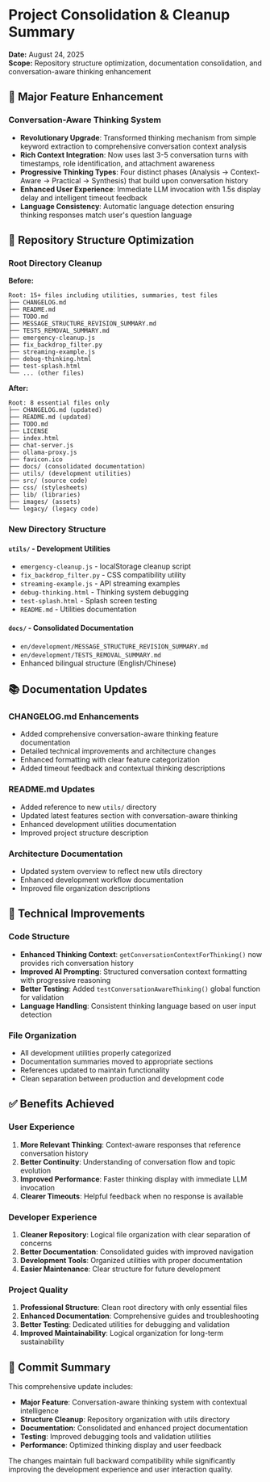 # Project Consolidation & Cleanup Summary

**Date:** August 24, 2025  
**Scope:** Repository structure optimization, documentation consolidation, and conversation-aware thinking enhancement

## 🧠 Major Feature Enhancement

### Conversation-Aware Thinking System
- **Revolutionary Upgrade**: Transformed thinking mechanism from simple keyword extraction to comprehensive conversation context analysis
- **Rich Context Integration**: Now uses last 3-5 conversation turns with timestamps, role identification, and attachment awareness
- **Progressive Thinking Types**: Four distinct phases (Analysis → Context-Aware → Practical → Synthesis) that build upon conversation history
- **Enhanced User Experience**: Immediate LLM invocation with 1.5s display delay and intelligent timeout feedback
- **Language Consistency**: Automatic language detection ensuring thinking responses match user's question language

## 📁 Repository Structure Optimization

### Root Directory Cleanup
**Before:**
```
Root: 15+ files including utilities, summaries, test files
├── CHANGELOG.md
├── README.md  
├── TODO.md
├── MESSAGE_STRUCTURE_REVISION_SUMMARY.md
├── TESTS_REMOVAL_SUMMARY.md
├── emergency-cleanup.js
├── fix_backdrop_filter.py
├── streaming-example.js
├── debug-thinking.html
├── test-splash.html
└── ... (other files)
```

**After:**
```
Root: 8 essential files only
├── CHANGELOG.md (updated)
├── README.md (updated)
├── TODO.md
├── LICENSE
├── index.html
├── chat-server.js
├── ollama-proxy.js
├── favicon.ico
├── docs/ (consolidated documentation)
├── utils/ (development utilities)
├── src/ (source code)
├── css/ (stylesheets)
├── lib/ (libraries)
├── images/ (assets)
└── legacy/ (legacy code)
```

### New Directory Structure

#### `utils/` - Development Utilities
- `emergency-cleanup.js` - localStorage cleanup script
- `fix_backdrop_filter.py` - CSS compatibility utility
- `streaming-example.js` - API streaming examples
- `debug-thinking.html` - Thinking system debugging
- `test-splash.html` - Splash screen testing
- `README.md` - Utilities documentation

#### `docs/` - Consolidated Documentation
- `en/development/MESSAGE_STRUCTURE_REVISION_SUMMARY.md`
- `en/development/TESTS_REMOVAL_SUMMARY.md`
- Enhanced bilingual structure (English/Chinese)

## 📚 Documentation Updates

### CHANGELOG.md Enhancements
- Added comprehensive conversation-aware thinking feature documentation
- Detailed technical improvements and architecture changes
- Enhanced formatting with clear feature categorization
- Added timeout feedback and contextual thinking descriptions

### README.md Updates
- Added reference to new `utils/` directory
- Updated latest features section with conversation-aware thinking
- Enhanced development utilities documentation
- Improved project structure description

### Architecture Documentation
- Updated system overview to reflect new utils directory
- Enhanced development workflow documentation
- Improved file organization descriptions

## 🔧 Technical Improvements

### Code Structure
- **Enhanced Thinking Context**: `getConversationContextForThinking()` now provides rich conversation history
- **Improved AI Prompting**: Structured conversation context formatting with progressive reasoning
- **Better Testing**: Added `testConversationAwareThinking()` global function for validation
- **Language Handling**: Consistent thinking language based on user input detection

### File Organization
- All development utilities properly categorized
- Documentation summaries moved to appropriate sections
- References updated to maintain functionality
- Clean separation between production and development code

## ✅ Benefits Achieved

### User Experience
1. **More Relevant Thinking**: Context-aware responses that reference conversation history
2. **Better Continuity**: Understanding of conversation flow and topic evolution
3. **Improved Performance**: Faster thinking display with immediate LLM invocation
4. **Clearer Timeouts**: Helpful feedback when no response is available

### Developer Experience
1. **Cleaner Repository**: Logical file organization with clear separation of concerns
2. **Better Documentation**: Consolidated guides with improved navigation
3. **Development Tools**: Organized utilities with proper documentation
4. **Easier Maintenance**: Clear structure for future development

### Project Quality
1. **Professional Structure**: Clean root directory with only essential files
2. **Enhanced Documentation**: Comprehensive guides and troubleshooting
3. **Better Testing**: Dedicated utilities for debugging and validation
4. **Improved Maintainability**: Logical organization for long-term sustainability

## 🚀 Commit Summary

This comprehensive update includes:
- **Major Feature**: Conversation-aware thinking system with contextual intelligence
- **Structure Cleanup**: Repository organization with utils directory
- **Documentation**: Consolidated and enhanced project documentation
- **Testing**: Improved debugging tools and validation utilities
- **Performance**: Optimized thinking display and user feedback

The changes maintain full backward compatibility while significantly improving the development experience and user interaction quality.
